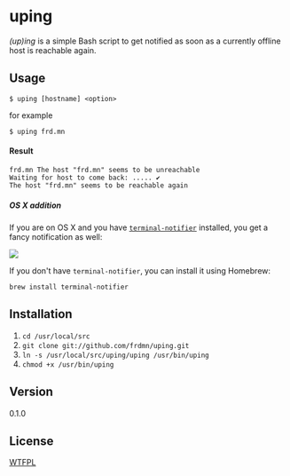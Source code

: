 uping
=====

_(up)ing_ is a simple Bash script to get notified as soon as a currently offline host is reachable again.

## Usage

`$ uping [hostname] <option>`  

for example

`$ uping frd.mn`

#### Result

```
frd.mn The host "frd.mn" seems to be unreachable
Waiting for host to come back: ..... ✔
The host "frd.mn" seems to be reachable again
```

##### OS X addition

If you are on OS X and you have [`terminal-notifier`](https://github.com/alloy/terminal-notifier) installed, you get a fancy notification as well:

![](http://up.frd.mn/IgvGA.png)

If you don't have `terminal-notifier`, you can install it using Homebrew:

`brew install terminal-notifier`

## Installation

1. `cd /usr/local/src`
2. `git clone git://github.com/frdmn/uping.git`
3. `ln -s /usr/local/src/uping/uping /usr/bin/uping`
4. `chmod +x /usr/bin/uping`

## Version

0.1.0

## License

[WTFPL](LICENSE)
